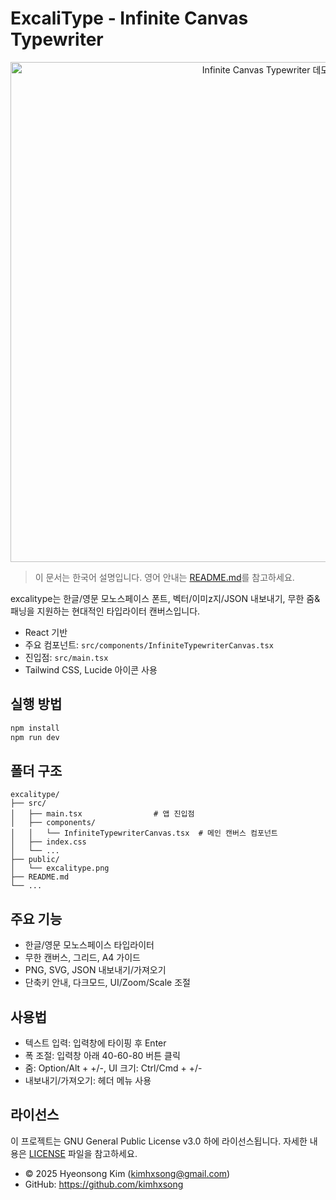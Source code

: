 # ExcaliType - Infinite Canvas Typewriter

<p align="center">
  <img src="public/inf-demo.gif" alt="Infinite Canvas Typewriter 데모" width="800"/>
</p>

> 이 문서는 한국어 설명입니다. 영어 안내는 [README.md](./README.md)를 참고하세요.

excalitype는 한글/영문 모노스페이스 폰트, 벡터/이미z지/JSON 내보내기, 무한 줌&패닝을 지원하는 현대적인 타입라이터 캔버스입니다.

- React 기반
- 주요 컴포넌트: `src/components/InfiniteTypewriterCanvas.tsx`
- 진입점: `src/main.tsx`
- Tailwind CSS, Lucide 아이콘 사용

## 실행 방법

```bash
npm install
npm run dev
```

## 폴더 구조

```
excalitype/
├── src/
│   ├── main.tsx                # 앱 진입점
│   ├── components/
│   │   └── InfiniteTypewriterCanvas.tsx  # 메인 캔버스 컴포넌트
│   ├── index.css
│   └── ...
├── public/
│   └── excalitype.png
├── README.md
└── ...
```

## 주요 기능
- 한글/영문 모노스페이스 타입라이터
- 무한 캔버스, 그리드, A4 가이드
- PNG, SVG, JSON 내보내기/가져오기
- 단축키 안내, 다크모드, UI/Zoom/Scale 조절

## 사용법
- 텍스트 입력: 입력창에 타이핑 후 Enter
- 폭 조절: 입력창 아래 40-60-80 버튼 클릭
- 줌: Option/Alt + +/-, UI 크기: Ctrl/Cmd + +/-
- 내보내기/가져오기: 헤더 메뉴 사용

## 라이선스
이 프로젝트는 GNU General Public License v3.0 하에 라이선스됩니다. 자세한 내용은 [LICENSE](LICENSE) 파일을 참고하세요.

- © 2025 Hyeonsong Kim (kimhxsong@gmail.com)
- GitHub: https://github.com/kimhxsong 
